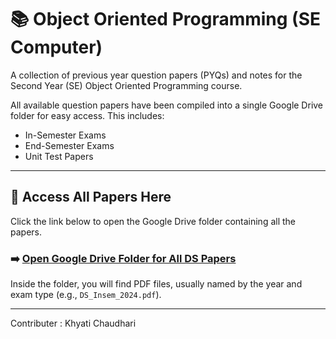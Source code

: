 # 📚 Object Oriented Programming (SE Computer)

A collection of previous year question papers (PYQs) and notes for the Second Year (SE) Object Oriented Programming course.

All available question papers have been compiled into a single Google Drive folder for easy access. This includes:

* In-Semester Exams
* End-Semester Exams
* Unit Test Papers

---

## 📂 Access All Papers Here

Click the link below to open the Google Drive folder containing all the papers.

### ➡️ [Open Google Drive Folder for All DS Papers]([https://drive.google.com/drive/folders/1hwcXS1AeH4mPoT8d1jxJDRX2hmdTf0CQ?usp=drive_link](https://drive.google.com/drive/folders/1GZV8yblySsMZ18xVU804TbaqLY6auR2p?usp=sharing))

Inside the folder, you will find PDF files, usually named by the year and exam type (e.g., `DS_Insem_2024.pdf`).

---

 Contributer : Khyati Chaudhari
